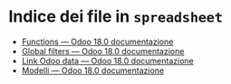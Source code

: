 # Indice dei file in `spreadsheet`

- [Functions — Odoo 18.0 documentazione](./functions.md)
- [Global filters — Odoo 18.0 documentazione](./global_filters.md)
- [Link Odoo data — Odoo 18.0 documentazione](./insert.md)
- [Modelli — Odoo 18.0 documentazione](./templates.md)
